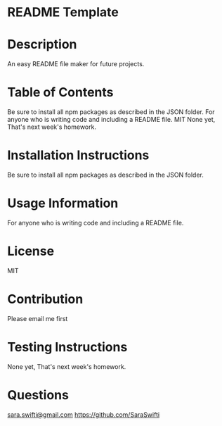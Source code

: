 # README Template
  # Description
  An easy README file maker for future projects. 

  # Table of Contents
  Be sure to install all npm packages as described in the JSON folder. 
  For anyone who is writing code and including a README file. 
  MIT
  None yet, That's next week's homework. 

  # Installation Instructions
  Be sure to install all npm packages as described in the JSON folder. 

  # Usage Information
  For anyone who is writing code and including a README file. 

  # License
  MIT

  # Contribution
  Please email me first

  # Testing Instructions
  None yet, That's next week's homework. 

  # Questions
 sara.swifti@gmail.com
 https://github.com/SaraSwifti



